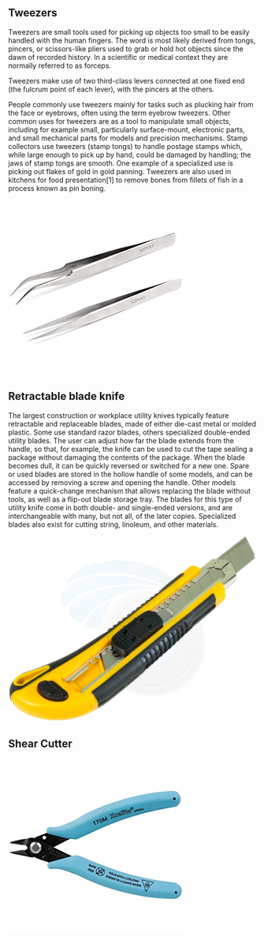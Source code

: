 ## Tweezers
Tweezers are small tools used for picking up objects too small to be easily handled with the human fingers. The word is most likely derived from tongs, pincers, or scissors-like pliers used to grab or hold hot objects since the dawn of recorded history. In a scientific or medical context they are normally referred to as forceps.

Tweezers make use of two third-class levers connected at one fixed end (the fulcrum point of each lever), with the pincers at the others.

People commonly use tweezers mainly for tasks such as plucking hair from the face or eyebrows, often using the term eyebrow tweezers. Other common uses for tweezers are as a tool to manipulate small objects, including for example small, particularly surface-mount, electronic parts, and small mechanical parts for models and precision mechanisms. Stamp collectors use tweezers (stamp tongs) to handle postage stamps which, while large enough to pick up by hand, could be damaged by handling; the jaws of stamp tongs are smooth. One example of a specialized use is picking out flakes of gold in gold panning. Tweezers are also used in kitchens for food presentation[1] to remove bones from fillets of fish in a process known as pin boning.

![Tweezers](../img/tweezer.jpg)


## Retractable blade knife

The largest construction or workplace utility knives typically feature retractable and replaceable blades, made of either die-cast metal or molded plastic. Some use standard razor blades, others specialized double-ended utility blades. The user can adjust how far the blade extends from the handle, so that, for example, the knife can be used to cut the tape sealing a package without damaging the contents of the package. When the blade becomes dull, it can be quickly reversed or switched for a new one. Spare or used blades are stored in the hollow handle of some models, and can be accessed by removing a screw and opening the handle. Other models feature a quick-change mechanism that allows replacing the blade without tools, as well as a flip-out blade storage tray. The blades for this type of utility knife come in both double- and single-ended versions, and are interchangeable with many, but not all, of the later copies. Specialized blades also exist for cutting string, linoleum, and other materials.

![Retractable blade knife](../img/cutterblade.jpg)

##  Shear Cutter

![Shear Cutter](../img/cutter.jpg)